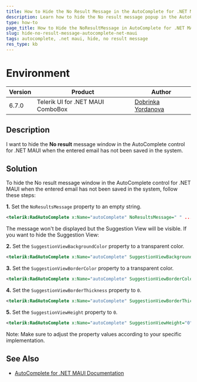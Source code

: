 ```yaml
---
title: How to Hide the No Result Message in the AutoComplete for .NET MAUI
description: Learn how to hide the No result message popup in the AutoComplete control for .NET MAUI
type: how-to
page_title: How to Hide the NoResultMessage in AutoComplete for .NET MAUI
slug: hide-no-result-message-autocomplete-net-maui
tags: autocomplete, .net maui, hide, no result message
res_type: kb
---
```

# Environment

| Version | Product | Author | 
| --- | --- | ---- | 
| 6.7.0 | Telerik UI for .NET MAUI ComboBox | [Dobrinka Yordanova](https://www.telerik.com/blogs/author/dobrinka-yordanova)| 

## Description

I want to hide the **No result** message window in the AutoComplete control for .NET MAUI when the entered email has not been saved in the system.

## Solution

To hide the No result message window in the AutoComplete control for .NET MAUI when the entered email has not been saved in the system, follow these steps:

**1.** Set the `NoResultsMessage` property to an empty string.

```xml
<telerik:RadAutoComplete x:Name="autoComplete" NoResultsMessage=" " ... />
```
The message won't be displayed but the Suggestion View will be visible. If you want to hide the Suggestion View:

**2.** Set the `SuggestionViewBackgroundColor` property to a transparent color.

```xml
<telerik:RadAutoComplete x:Name="autoComplete" SuggestionViewBackgroundColor="Transparent" ... />
```

**3.** Set the `SuggestionViewBorderColor` property to a transparent color.

```xml
<telerik:RadAutoComplete x:Name="autoComplete" SuggestionViewBorderColor="Transparent" ... />
```

**4.** Set the `SuggestionViewBorderThickness` property to `0`.

```xml
<telerik:RadAutoComplete x:Name="autoComplete" SuggestionViewBorderThickness="0" ... />
```

**5.** Set the `SuggestionViewHeight` property to `0`.
```xml
<telerik:RadAutoComplete x:Name="autoComplete" SuggestionViewHeight="0" ... />
```

Note: Make sure to adjust the property values according to your specific implementation.

## See Also

- [AutoComplete for .NET MAUI Documentation](https://docs.telerik.com/devtools/maui/controls/autocomplete/autocomplete-overview)
